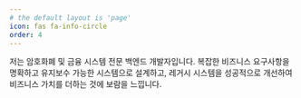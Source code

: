 ```yaml
---
# the default layout is 'page'
icon: fas fa-info-circle
order: 4
---
```


저는 암호화폐 및 금융 시스템 전문 백엔드 개발자입니다. 복잡한 비즈니스 요구사항을 명확하고 유지보수 가능한 시스템으로 설계하고, 레거시 시스템을 성공적으로 개선하여 비즈니스 가치를 더하는 것에 보람을 느낍니다. 
